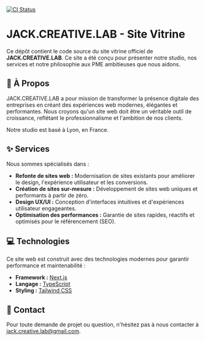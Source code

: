 [![CI Status](https://github.com/jackcreativelab/jack-creative-lab-website/actions/workflows/ci-cd.yml/badge.svg)](https://github.com/jackcreativelab/jack-creative-lab-website/actions/workflows/ci-cd.yml)

# JACK.CREATIVE.LAB - Site Vitrine

Ce dépôt contient le code source du site vitrine officiel de **JACK.CREATIVE.LAB**. Ce site a été conçu pour présenter notre studio, nos services et notre philosophie aux PME ambitieuses que nous aidons.

## 🚀 À Propos

JACK.CREATIVE.LAB a pour mission de transformer la présence digitale des entreprises en créant des expériences web modernes, élégantes et performantes. Nous croyons qu'un site web doit être un véritable outil de croissance, reflétant le professionnalisme et l'ambition de nos clients.

Notre studio est basé à Lyon, en France.

## ✨ Services

Nous sommes spécialisés dans :
*   **Refonte de sites web :** Modernisation de sites existants pour améliorer le design, l'expérience utilisateur et les conversions.
*   **Création de sites sur-mesure :** Développement de sites web uniques et performants à partir de zéro.
*   **Design UX/UI :** Conception d'interfaces intuitives et d'expériences utilisateur engageantes.
*   **Optimisation des performances :** Garantie de sites rapides, réactifs et optimisés pour le référencement (SEO).

## 💻 Technologies

Ce site web est construit avec des technologies modernes pour garantir performance et maintenabilité :

*   **Framework :** [Next.js](https://nextjs.org/)
*   **Langage :** [TypeScript](https://www.typescriptlang.org/)
*   **Styling :** [Tailwind CSS](https://tailwindcss.com/)

## 📧 Contact

Pour toute demande de projet ou question, n'hésitez pas à nous contacter à [jack.creative.lab@gmail.com](mailto:jack.creative.lab@gmail.com).